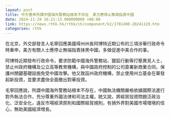 ```yaml
---
layout: post
title: 中方重申所謂中國海外警務站根本不存在　美方應停止無端指責中國
date: 2024-11-29 16:21:13.000000000 +08:00
link: https://news.rthk.hk/rthk/ch/component/k2/1781400-20241129.htm
categories: rthk
---
```


在北京，外交部發言人毛寧回應美國得州州長阿博特近期公布的三項涉華行政命令時重申，美方有關人士應停止無端指責抹黑中國，多做促進中美合作的事。

阿博特近期發布行政命令，要求防範中國海外警務站、獵狐行動等打壓異見人士，禁止州政府機構及公立高等教育機構，與中國政府控制的公司簽署新商業合同，保護州關鍵基礎設施免受中國攻擊。他又致函州政府機構，禁止使用州立基金在華發起新投資，並要求盡快全面撤出對華投資。

毛寧回應說，所謂中國海外警務站根本不存在，中國執法機關嚴格依據國際法進行對外執法合作，充分尊重外國法律和司法主權。她又說，將經貿投資問題泛政治化、泛安全化，違反市場經濟原則和國際經貿規則，有損外界對美國市場環境的信心，無助美國經濟增長。
